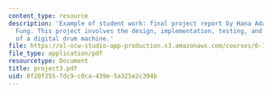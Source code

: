 ```yaml
---
content_type: resource
description: 'Example of student work: final project report by Hana Adaniya and Shirley
  Fung. This project involves the design, implementation, testing, and final results
  of a digital drum machine.'
file: https://ol-ocw-studio-app-production.s3.amazonaws.com/courses/6-111-introductory-digital-systems-laboratory-spring-2006/8f20f3557dc9c0ca439e5a325e2c394b_project3.pdf
file_type: application/pdf
resourcetype: Document
title: project3.pdf
uid: 8f20f355-7dc9-c0ca-439e-5a325e2c394b
---
```

